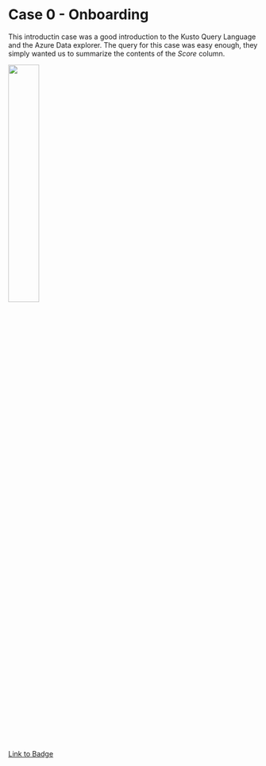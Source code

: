 # Case 0 - Onboarding

This introductin case was a good introduction to the Kusto Query Language and the Azure Data explorer.
The query for this case was easy enough, they simply wanted us to summarize the contents of the *Score* column.

<img src="https://images.credly.com/size/680x680/images/84201552-025f-4b97-81c4-55be4ba896ff/image.png" width=35% height=35%>

[Link to Badge](https://www.credly.com/earner/earned/badge/52a42eb3-4d35-4702-94bc-9c172f16fd04)
